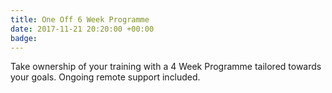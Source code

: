 ```yaml
---
title: One Off 6 Week Programme
date: 2017-11-21 20:20:00 +00:00
badge: 
---
```


Take ownership of your training with a 4 Week Programme tailored towards your goals. Ongoing remote support included.